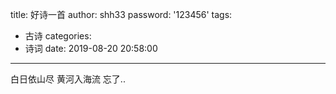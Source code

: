 title: 好诗一首
author: shh33
password: '123456'
tags:
  - 古诗
categories:
  - 诗词
date: 2019-08-20 20:58:00
---
白日依山尽
黄河入海流
忘了..
